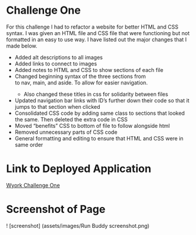 # Challenge One

For this challenge I had to refactor a website for better HTML and CSS syntax. I was given an HTML file and CSS file that were functioning but not formatted in an easy to use way. I have listed out the major changes that I made below.

* Added alt descriptions to all images
* Added links to connect to images
* Added notes to HTML and CSS to show sections of each file
* Changed beginning syntax of the three sections from <div> to nav, main, and aside. To allow for easier navigation.
    * Also changed these titles in css for solidarity between files 
* Updated navigation bar links with ID’s further down their code so that it jumps to that section when clicked 
* Consolidated CSS code by adding same class to sections that looked the same. Then deleted the extra code in CSS
* Moved “benefits” CSS to bottom of file to follow alongside html
* Removed unnecessary parts of CSS  code
* General formatting and editing to ensure that HTML and CSS were in same order 


# Link to Deployed Application 
[Wyork Challenge One](https://wyork63.github.io/Challenge-One/index.html)

# Screenshot of Page
! [screenshot] (assets/images/Run Buddy screenshot.png)




